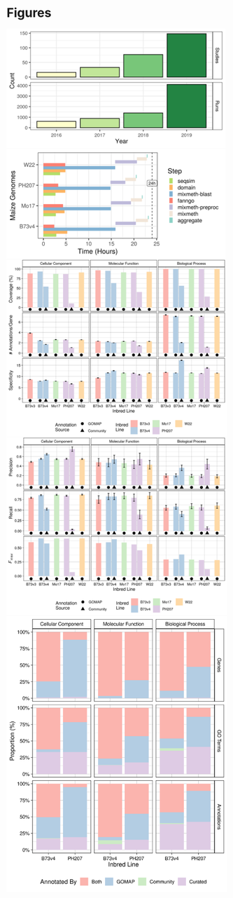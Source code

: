 # Figures

<img src="sraDatasets.png" width="500px">
<img src="walltime.png" width="500px">
<img src="analysisMetrics.png" width="800px">
<img src="cafaMetrics.png" width="800px">
<img src="gomapVsCommVsCurate.png" width="800px">

